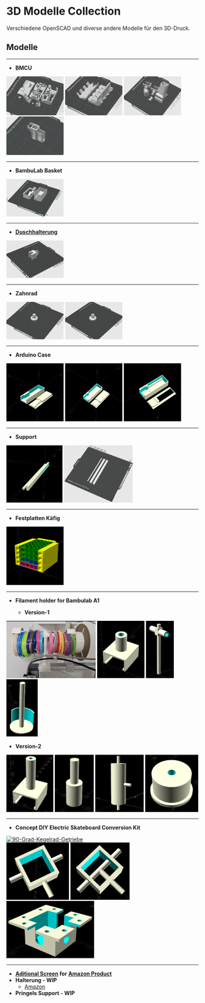 # 3D Modelle Collection

Verschiedene OpenSCAD und diverse andere Modelle für den 3D-Druck.

## Modelle


---
- **BMCU** </br>
<a href="3mf/bmcu/bmcu-370c-module.3mf">
  <img src="pic/bmcu-370c-module.png" width="150" alt="4x Modules of BMCU"></a>
<a href="3mf/bmcu/bmcu-370c-base.3mf">
  <img src="pic/bmcu-370c-base.png" width="150" alt="BMCU Base for the Modules"></a>
<a href="3mf/bmcu/bmcu-370c-halterung.3mf">
  <img src="pic/bmcu-370c-halterung.png" width="150" alt="Bambu A1 Holder for BMCU"></a>
<a href="3mf/bmcu/bmcu-filament hub protector.3mf">
  <img src="pic/bmcu-filament hub protector.png" width="150" alt="Filament Hub Protector for Bambu A1"></a>


---
- **BambuLab Basket** </br>
<a href="pic/bambu-basket.png">
    <img src="pic/bambu-basket.png" width="150" alt="BambuLab Basket"></a>


---
- **[Duschhalterung](models/duschhalterung.scad)** </br>
<a href="pic/duschhalterung.png">
  <img src="pic/duschhalterung.png" width="150" alt="Duschhalterung">
</a>


---
- **Zahnrad** </br>
<a href="pic/zahnrad-v1.png">
  <img src="pic/zahnrad-v1.png" width="150" alt="Zahnrad Ver. 1"></a>
<a href="pic/zahnrad-v2.png">
  <img src="pic/zahnrad-v2.png" width="150" alt="Zahnrad Ver. 2"></a>


---
- **Arduino Case** </br>
<a href="models/arduino_case/arduino_case-v1.scad">
  <img src="pic/arduino_case-v1.png" width="150" alt="Arduino Case Ver. 1"></a>
<a href="models/arduino_case/arduino_case-v2.scad">
  <img src="pic/arduino_case-v2.png" width="150" alt="Arduino Case Ver. 2"></a>
<a href="models/arduino_case/arduino_case-v3.scad">
  <img src="pic/arduino_case-v3.png" width="150" alt="Arduino Case Ver. 3"></a>


---
- **Support** </br>
<a href="models/support.scad">
  <img src="pic/support-scad.png" height="150" alt="Support Code"></a>
<a href="pic/support-m3f.png">
  <img src="pic/support-m3f.png" height="150" alt="Support Picture"></a>


---
- **Festplatten Käfig** </br>
<a href="models/festplatten_case/main.scad">
  <img src="pic/festplatten_case.png" width="150" alt="Festplatten Käfig"></a>


---
- **Filament holder for Bambulab A1** </br>

  - **Version-1** </br>
<a href="pic/bambu-cross-bracket-final-v1.png">
  <img src="pic/bambu-cross-bracket-final-v1.png" height="150" alt="Final view"></a>
<a href="models/bambu-cross-bracket/holder-v1.scad">
  <img src="pic/bambu-cross-bracket-holder-v1.png" height="150" alt="Clamp with holder"></a>
<a href="models/bambu-cross-bracket/pole.scad">
  <img src="pic/bambu-cross-bracket-pole-v1.png" height="150" alt="Pole with two holders"></a>
<a href="models/bambu-cross-bracket/bar-v1.scad">
  <img src="pic/bambu-cross-bracket-bar-v1.png" height="150" alt="Bar for filament"></a>

  - **Version-2** </br>
<a href="models/bambu-cross-bracket/holder-v2.scad">
  <img src="pic/bambu-cross-bracket-holder-v2.png" height="150" alt="Clamp with holder"></a>
<a href="models/bambu-cross-bracket/pole-v2.scad">
  <img src="pic/bambu-cross-bracket-pole-v2.png" height="150" alt="Pole with two holders"></a>
<a href="models/bambu-cross-bracket/bar-v2.scad">
  <img src="pic/bambu-cross-bracket-bar-v2.png" height="150" alt="Bar for filament"></a>
<a href="models/bambu-cross-bracket/bar-end-v2.scad">
  <img src="pic/bambu-cross-bracket-bar-end-v2.png" height="150" alt="End cap for bar"></a>

---
- **Concept DIY Electric Skateboard Conversion Kit** </br>
<a href="https://www.amazon.de/gp/product/B0CGHQV396">
    <img src="https://m.media-amazon.com/images/I/41Ed2SqNa+L._AC_SX679_.jpg" height="150" alt="90-Grad-Kegelrad-Getriebe"></a>
</br>
<a href="models/skateboard/welle-fake-simple.scad">
    <img src="pic/welle-fake-simple.png" height="150" alt="Simple Fake Welle"></a>
<a href="models/skateboard/welle-fake.scad">
    <img src="pic/welle-fake.png" height="150" alt="Fake Welle mit Streben"></a>
<a href="models/skateboard/shaft-holder.scad">
    <img src="pic/shaft-holder.png" height="150" alt="Getriebe Halterung"></a>


---
- **[Aditional Screen](models/dockingstation_screen.scad) for [Amazon Product](https://www.amazon.de/dp/B0D9JW1TBL)** </br>
- **Halterung - WIP** </br>
  - [Amazon](https://www.amazon.de/dp/B0CC5FZCD9)
- **Pringels Support - WIP** </br>
